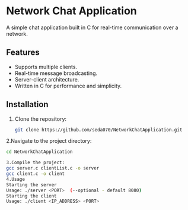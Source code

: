 # Network Chat Application
A simple chat application built in C for real-time communication over a network.

## Features
- Supports multiple clients.
- Real-time message broadcasting.
- Server-client architecture.
- Written in C for performance and simplicity.

## Installation
1. Clone the repository:
   ```bash
   git clone https://github.com/seda070/NetworkChatApplication.git
2.Navigate to the project directory:
   ```bash
   cd NetworkChatApplication

3.Compile the project:
gcc server.c clientList.c -o server
gcc client.c -o client
4.Usage
Starting the server
Usage: ./server <PORT>  (--optional - default 8080)
Starting the client
Usage: ./client <IP_ADDRESS> <PORT>


